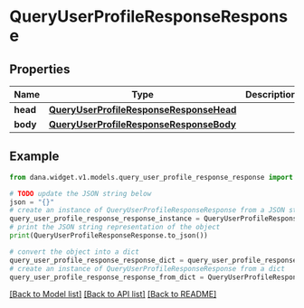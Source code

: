 # QueryUserProfileResponseResponse


## Properties

Name | Type | Description | Notes
------------ | ------------- | ------------- | -------------
**head** | [**QueryUserProfileResponseResponseHead**](QueryUserProfileResponseResponseHead.md) |  | 
**body** | [**QueryUserProfileResponseResponseBody**](QueryUserProfileResponseResponseBody.md) |  | 

## Example

```python
from dana.widget.v1.models.query_user_profile_response_response import QueryUserProfileResponseResponse

# TODO update the JSON string below
json = "{}"
# create an instance of QueryUserProfileResponseResponse from a JSON string
query_user_profile_response_response_instance = QueryUserProfileResponseResponse.from_json(json)
# print the JSON string representation of the object
print(QueryUserProfileResponseResponse.to_json())

# convert the object into a dict
query_user_profile_response_response_dict = query_user_profile_response_response_instance.to_dict()
# create an instance of QueryUserProfileResponseResponse from a dict
query_user_profile_response_response_from_dict = QueryUserProfileResponseResponse.from_dict(query_user_profile_response_response_dict)
```
[[Back to Model list]](../README.md#documentation-for-models) [[Back to API list]](../README.md#documentation-for-api-endpoints) [[Back to README]](../README.md)


